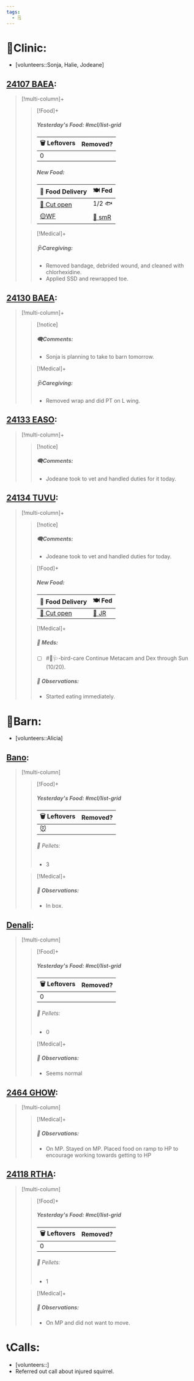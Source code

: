 ```yaml
---
tags:
  - 🗒️
---
```


# 🏥Clinic:
- [volunteers::Sonja, Halie, Jodeane]

## [24107 BAEA](../RARE%20Birds/24107%20BAEA.md):
> [!multi-column]+
>
>> [!Food]+
>>##### Yesterday's Food: #mcl/list-grid
>> |🗑️ Leftovers| Removed?
>> |---|---|
>>|0|
>>
>>##### New Food:
>> |🚚 Food Delivery| 🍽️ Fed|
>> |---|---|
>>|[🔪 Cut open](../Admin/Codes/Cut%20open.md)|1/2 🐟|
>>|[🟡WF](../Admin/Codes/Whole%20food.md)|[🐀 smR](../Admin/Codes/Food/Small%20Rat.md)
>
>> [!Medical]+
>>##### 🩺Caregiving:
>> - Removed bandage, debrided wound, and cleaned with chlorhexidine.
>> - Applied SSD and rewrapped toe.
>>

## [24130 BAEA](../RARE%20Birds/24130%20BAEA.md):
> [!multi-column]+
>
>> [!notice]
>>##### 🗨️Comments:
>> - Sonja is planning to take to barn tomorrow.
>
>> [!Medical]+
>>##### 🩺Caregiving:
>> - Removed wrap and did PT on L wing.
>>

## [24133 EASO](../RARE%20Birds/24133%20EASO.md):
> [!multi-column]+
>
>> [!notice]
>>##### 🗨️Comments:
>> - Jodeane took to vet and handled duties for it today. 
>

## [24134 TUVU](../RARE%20Birds/24134%20TUVU.md):
> [!multi-column]+
>
>> [!notice]
>>##### 🗨️Comments:
>> - Jodeane took to vet and handled duties for today.
>
>> [!Food]+
>>##### New Food:
>> |🚚 Food Delivery| 🍽️ Fed|
>> |---|---|
>>|[🔪 Cut open](../Admin/Codes/Cut%20open.md)|[🐀 JR](../Admin/Codes/Food/Jumbo%20Rat.md)
>
>> [!Medical]+
>>##### 💊 Meds:
>> - [ ] #🦅🩺-bird-care Continue Metacam and Dex through Sun (10/20).
>>
>> ##### 🔭 Observations:
>> - Started eating immediately.

# 🏡Barn:
- [volunteers::Alicia]

## [Bano](../RARE%20Birds/Ed%20Birds/Bano.md):
> [!multi-column]
>
>> [!Food]+
>> ##### Yesterday's Food: #mcl/list-grid
>> |🗑️ Leftovers| Removed?
>> |---|---|
>>|🐭|
>>
>>###### 💩 Pellets:
>>- 3
>
>> [!Medical]+
>> ##### 🔭 Observations:
>> - In box.

## [Denali](../RARE%20Birds/Ed%20Birds/Denali.md):
> [!multi-column]
>
>> [!Food]+
>> ##### Yesterday's Food: #mcl/list-grid
>> |🗑️ Leftovers| Removed?
>> |---|---|
>>|0|
>>
>>###### 💩 Pellets:
>>- 0
>
>> [!Medical]+
>> ##### 🔭 Observations:
>> - Seems normal

## [2464 GHOW](../RARE%20Birds/2464%20GHOW.md):
> [!multi-column]
>
>> [!Medical]+
>> ##### 🔭 Observations:
>> - On MP. Stayed on MP. Placed food on ramp to HP to encourage working towards getting to HP

## [24118 RTHA](../RARE%20Birds/24118%20RTHA.md):
> [!multi-column]
>
>> [!Food]+
>> ##### Yesterday's Food: #mcl/list-grid
>> |🗑️ Leftovers| Removed?
>> |---|---|
>>|0|
>>
>>###### 💩 Pellets:
>>- 1
>
>> [!Medical]+
>> ##### 🔭 Observations:
>> - On MP and did not want to move.

# 📞Calls:
- [volunteers::]
- Referred out call about injured squirrel.